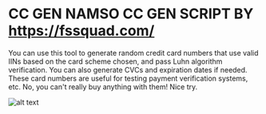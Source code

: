 # CC GEN NAMSO CC GEN SCRIPT BY https://fssquad.com/
You can use this tool to generate random credit card numbers that use valid IINs based on the card scheme chosen, and pass Luhn algorithm verification. You can also generate CVCs and expiration dates if needed. These card numbers are useful for testing payment verification systems, etc. No, you can't really buy anything with them! Nice try.

![alt text](https://i.imgur.com/9RkscZ6.png)

